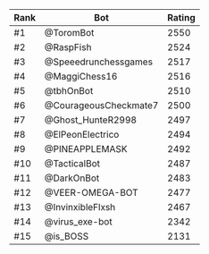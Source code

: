 Rank|Bot|Rating
---|---|---
#1|@ToromBot|2550
#2|@RaspFish|2524
#3|@Speeedrunchessgames|2517
#4|@MaggiChess16|2516
#5|@tbhOnBot|2510
#6|@CourageousCheckmate7|2500
#7|@Ghost_HunteR2998|2497
#8|@ElPeonElectrico|2494
#9|@PINEAPPLEMASK|2492
#10|@TacticalBot|2487
#11|@DarkOnBot|2483
#12|@VEER-OMEGA-BOT|2477
#13|@InvinxibleFlxsh|2467
#14|@virus_exe-bot|2342
#15|@is_BOSS|2131
